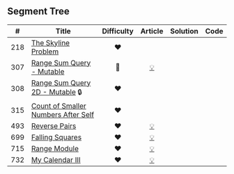 
## Segment Tree

|#|Title|Difficulty|Article|Solution|Code|
|:---:|---|:---:|:---:|:---:|:---:|
|218|[The Skyline Problem](https://leetcode.com/problems/the-skyline-problem) |❤️||||
|307|[Range Sum Query - Mutable](https://leetcode.com/problems/range-sum-query-mutable) |🧡|[💡](https://leetcode.com/articles/range-sum-query-mutable)|||
|308|[Range Sum Query 2D - Mutable](https://leetcode.com/problems/range-sum-query-2d-mutable) 🔒|❤️||||
|315|[Count of Smaller Numbers After Self](https://leetcode.com/problems/count-of-smaller-numbers-after-self) |❤️||||
|493|[Reverse Pairs](https://leetcode.com/problems/reverse-pairs) |❤️|[💡](https://leetcode.com/articles/reverse-pairs)|||
|699|[Falling Squares](https://leetcode.com/problems/falling-squares) |❤️|[💡](https://leetcode.com/articles/falling-squares)|||
|715|[Range Module](https://leetcode.com/problems/range-module) |❤️|[💡](https://leetcode.com/articles/range-module)|||
|732|[My Calendar III](https://leetcode.com/problems/my-calendar-iii) |❤️|[💡](https://leetcode.com/articles/my-calendar-iii)|||

